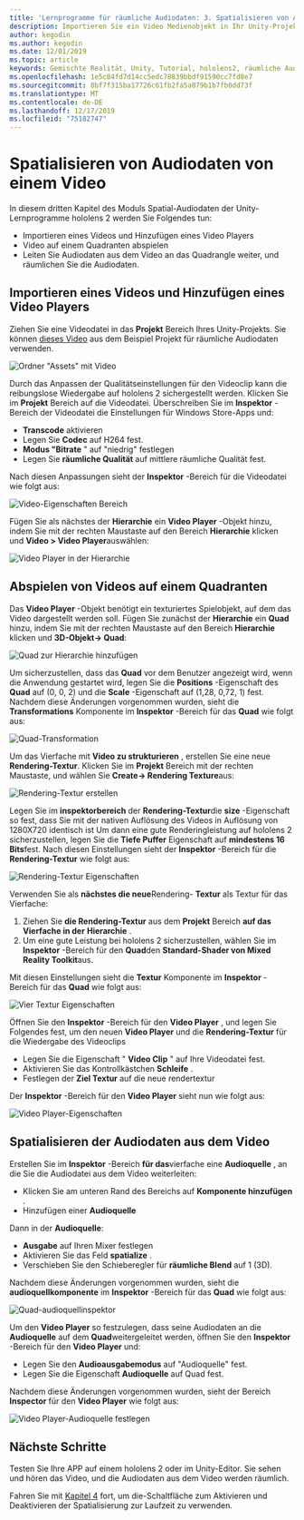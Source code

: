```yaml
---
title: 'Lernprogramme für räumliche Audiodaten: 3. Spatialisieren von Audiodaten von einem Video'
description: Importieren Sie ein Video Medienobjekt in Ihr Unity-Projekt, und räumlichen Sie die Audiodaten aus dem Video.
author: kegodin
ms.author: kegodin
ms.date: 12/01/2019
ms.topic: article
keywords: Gemischte Realität, Unity, Tutorial, hololens2, räumliche Audiodaten
ms.openlocfilehash: 1e5c84fd7d14cc5edc78839bbdf91590cc7fd8e7
ms.sourcegitcommit: 8bf7f315ba17726c61fb2fa5a079b1b7fb0dd73f
ms.translationtype: MT
ms.contentlocale: de-DE
ms.lasthandoff: 12/17/2019
ms.locfileid: "75182747"
---
```

# <a name="spatializing-audio-from-a-video"></a>Spatialisieren von Audiodaten von einem Video
In diesem dritten Kapitel des Moduls Spatial-Audiodaten der Unity-Lernprogramme hololens 2 werden Sie Folgendes tun:
* Importieren eines Videos und Hinzufügen eines Video Players
* Video auf einem Quadranten abspielen
* Leiten Sie Audiodaten aus dem Video an das Quadrangle weiter, und räumlichen Sie die Audiodaten.

## <a name="import-a-video-and-add-a-video-player"></a>Importieren eines Videos und Hinzufügen eines Video Players

Ziehen Sie eine Videodatei in das **Projekt** Bereich Ihres Unity-Projekts. Sie können [dieses Video](https://github.com/microsoft/spatialaudio-unity/blob/develop/Samples/MicrosoftSpatializerSample/Assets/Microsoft%20HoloLens%20-%20Spatial%20Sound-PTPvx7mDon4.mp4?raw=true) aus dem Beispiel Projekt für räumliche Audiodaten verwenden.

![Ordner "Assets" mit Video](images/spatial-audio/assets-folder-with-video.png)

Durch das Anpassen der Qualitätseinstellungen für den Videoclip kann die reibungslose Wiedergabe auf hololens 2 sichergestellt werden. Klicken Sie im **Projekt** Bereich auf die Videodatei. Überschreiben Sie im **Inspektor** -Bereich der Videodatei die Einstellungen für Windows Store-Apps und:
* **Transcode** aktivieren
* Legen Sie **Codec** auf H264 fest.
* **Modus "Bitrate** " auf "niedrig" festlegen
* Legen Sie **räumliche Qualität** auf mittlere räumliche Qualität fest.

Nach diesen Anpassungen sieht der **Inspektor** -Bereich für die Videodatei wie folgt aus:

![Video-Eigenschaften Bereich](images/spatial-audio/video-property-pane.png)

Fügen Sie als nächstes der **Hierarchie** ein **Video Player** -Objekt hinzu, indem Sie mit der rechten Maustaste auf den Bereich **Hierarchie** klicken und **Video > Video Player**auswählen:

![Video Player in der Hierarchie](images/spatial-audio/video-player-in-hierarchy.png)

## <a name="play-video-onto-a-quadrangle"></a>Abspielen von Videos auf einem Quadranten
Das **Video Player** -Objekt benötigt ein texturiertes Spielobjekt, auf dem das Video dargestellt werden soll. Fügen Sie zunächst der **Hierarchie** ein **Quad** hinzu, indem Sie mit der rechten Maustaste auf den Bereich **Hierarchie** klicken und **3D-Objekt-> Quad**:

![Quad zur Hierarchie hinzufügen](images/spatial-audio/add-quad-to-hierarchy.png)

Um sicherzustellen, dass das **Quad** vor dem Benutzer angezeigt wird, wenn die Anwendung gestartet wird, legen Sie die **Positions** -Eigenschaft des **Quad** auf (0, 0, 2) und die **Scale** -Eigenschaft auf (1,28, 0,72, 1) fest. Nachdem diese Änderungen vorgenommen wurden, sieht die **Transformations** Komponente im **Inspektor** -Bereich für das **Quad** wie folgt aus:

![Quad-Transformation](images/spatial-audio/quad-transform.png)

Um das Vierfache mit **Video zu strukturieren** , erstellen Sie eine neue **Rendering-Textur**. Klicken Sie im **Projekt** Bereich mit der rechten Maustaste, und wählen Sie **Create-> Rendering Texture**aus:

![Rendering-Textur erstellen](images/spatial-audio/create-render-texture.png)

Legen Sie im **inspektorbereich** der **Rendering-Textur**die **size** -Eigenschaft so fest, dass Sie mit der nativen Auflösung des Videos in Auflösung von 1280X720 identisch ist Um dann eine gute Renderingleistung auf hololens 2 sicherzustellen, legen Sie die **Tiefe Puffer** Eigenschaft auf **mindestens 16 Bits**fest. Nach diesen Einstellungen sieht der **Inspektor** -Bereich für die **Rendering-Textur** wie folgt aus:

![Rendering-Textur Eigenschaften](images/spatial-audio/render-texture-properties.png)

Verwenden Sie als **nächstes die neue**Rendering- **Textur** als Textur für das Vierfache:
1. Ziehen Sie **die Rendering-Textur** aus dem **Projekt** Bereich **auf das Vierfache in der** **Hierarchie** .
2. Um eine gute Leistung bei hololens 2 sicherzustellen, wählen Sie im **Inspektor** -Bereich für den **Quad**den **Standard-Shader von Mixed Reality Toolkit**aus.

Mit diesen Einstellungen sieht die **Textur** Komponente im **Inspektor** -Bereich für das **Quad** wie folgt aus:

![Vier Textur Eigenschaften](images/spatial-audio/quad-texture-properties.png)

Öffnen Sie den **Inspektor** -Bereich für den **Video Player** , und legen Sie Folgendes fest, um den neuen **Video Player** und die **Rendering-Textur** für die Wiedergabe des Videoclips
* Legen Sie die Eigenschaft " **Video Clip** " auf Ihre Videodatei fest.
* Aktivieren Sie das Kontrollkästchen **Schleife** .
* Festlegen der **Ziel Textur** auf die neue rendertextur

Der **Inspektor** -Bereich für den **Video Player** sieht nun wie folgt aus:

![Video Player-Eigenschaften](images/spatial-audio/video-player-properties.png)

## <a name="spatialize-the-audio-from-the-video"></a>Spatialisieren der Audiodaten aus dem Video
Erstellen Sie im **Inspektor** -Bereich **für das**vierfache eine **Audioquelle** , an die Sie die Audiodatei aus dem Video weiterleiten:
* Klicken Sie am unteren Rand des Bereichs auf **Komponente hinzufügen** .
* Hinzufügen einer **Audioquelle**

Dann in der **Audioquelle**:
* **Ausgabe** auf Ihren Mixer festlegen
* Aktivieren Sie das Feld **spatialize** .
* Verschieben Sie den Schieberegler für **räumliche Blend** auf 1 (3D).

Nachdem diese Änderungen vorgenommen wurden, sieht die **audioquellkomponente** im **Inspektor** -Bereich für das **Quad** wie folgt aus:

![Quad-audioquellinspektor](images/spatial-audio/quad-audio-source-inspector.png)

Um den **Video Player** so festzulegen, dass seine Audiodaten an die **Audioquelle** auf dem **Quad**weitergeleitet werden, öffnen Sie den **Inspektor** -Bereich für den **Video Player** und:
* Legen Sie den **Audioausgabemodus** auf "Audioquelle" fest.
* Legen Sie die Eigenschaft **Audioquelle** auf Quad fest.

Nachdem diese Änderungen vorgenommen wurden, sieht der Bereich **Inspector** für den **Video Player** wie folgt aus:

![Video Player-Audioquelle festlegen](images/spatial-audio/video-player-set-audio-source.png)

## <a name="next-steps"></a>Nächste Schritte
Testen Sie Ihre APP auf einem hololens 2 oder im Unity-Editor. Sie sehen und hören das Video, und die Audiodaten aus dem Video werden räumlich.

Fahren Sie mit [Kapitel 4](unity-spatial-audio-ch4.md) fort, um die-Schaltfläche zum Aktivieren und Deaktivieren der Spatialisierung zur Laufzeit zu verwenden.

